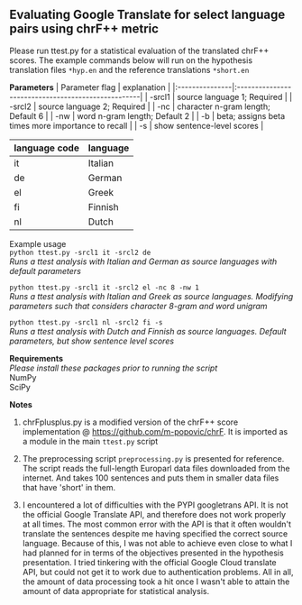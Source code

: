 Evaluating Google Translate for select language pairs using chrF++ metric
-------------------------------------------------------------------------
Please run ttest.py for a statistical evaluation of the translated
chrF++ scores. The example commands below will run on the hypothesis
translation files `*hyp.en` and the reference translations `*short.en`  

**Parameters**
| Parameter flag | explanation                                        |
|:---------------|:---------------------------------------------------|
| -srcl1         | source language 1; Required                        |
| -srcl2         | source language 2; Required                        |
| -nc            | character n-gram length; Default 6                 |
| -nw            | word n-gram length; Default 2                      |
| -b             | beta; assigns beta times more importance to recall |
| -s             | show sentence-level scores                         |

| language code | language |
|:--------------|:---------|
| it            | Italian  |
| de            | German   |
| el            | Greek    |
| fi            | Finnish  |
| nl            | Dutch    |

Example usage  
`python ttest.py -srcl1 it -srcl2 de`  
*Runs a ttest analysis with Italian and German as source languages with
default parameters*

`python ttest.py -srcl1 it -srcl2 el -nc 8 -nw 1`  
*Runs a ttest analysis with Italian and Greek as source languages.
Modifying parameters such that considers character 8-gram and word
unigram*

`python ttest.py -srcl1 nl -srcl2 fi -s`  
*Runs a ttest analysis with Dutch and Finnish as source languages.
Default parameters, but show sentence level scores*

**Requirements**  
*Please install these packages prior to running the script*  
NumPy  
SciPy

**Notes**
1. chrFplusplus.py is a modified version of the chrF++ score
   implementation @ https://github.com/m-popovic/chrF. It is imported as
   a module in the main `ttest.py` script

2. The preprocessing script `preprocessing.py` is presented for
   reference. The script reads the full-length Europarl data files
   downloaded from the internet. And takes 100 sentences and puts them
   in smaller data files that have 'short' in them.

3. I encountered a lot of difficulties with the PYPI googletrans API. It
   is not the official Google Translate API, and therefore does not work
   properly at all times. The most common error with the API is that it
   often wouldn't translate the sentences despite me having specified
   the correct source language. Because of this, I was not able to
   achieve even close to what I had planned for in terms of the
   objectives presented in the hypothesis presentation. I tried
   tinkering with the official Google Cloud translate API, but could not
   get it to work due to authentication problems. All in all, the amount
   of data processing took a hit once I wasn't able to attain the amount
   of data appropriate for statistical analysis.
